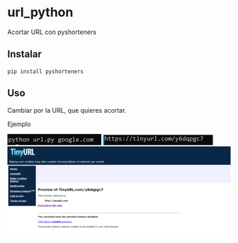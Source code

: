 # url_python
Acortar URL con pyshorteners

## Instalar

~~~~
pip install pyshorteners
~~~~


## Uso

Cambiar por la URL, que quieres acortar.

Ejemplo 


<img src="url1.PNG">

<img src="url2.PNG">

<img src="url3.PNG">

